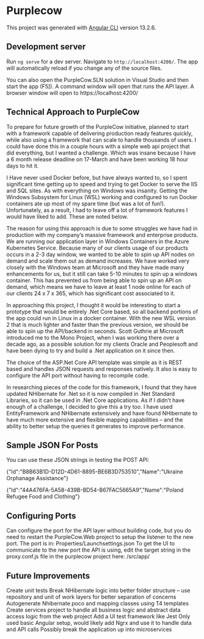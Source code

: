 # Purplecow

This project was generated with [Angular CLI](https://github.com/angular/angular-cli) version 13.2.6.

## Development server

Run `ng serve` for a dev server. Navigate to `http://localhost:4200/`. The app will automatically reload if you change any of the source files.

You can also open the PurpleCow.SLN solution in Visual Studio and then start the app (F5]).  A command window will open that runs the API layer.  A browser window will open to https://localhost:4200/


## Technical Approach to PurpleCow

To prepare for future growth of the PurpleCow initiative, planned to start with a framework capable of delivering production ready features quickly, while also using a framework that can scale to handle thousands of users.  I could have done this in a  couple hours with a simple web api project that did everything, but I wanted a challenge.  Which was insane because I have a 6 month release deadline on 17-March and have been working 18 hour days to hit it.   

I Have never used Docker before, but have always wanted to, so I spent significant time getting up to speed and trying to get Docker to serve the IIS and SQL sites.  As with everything on Windows was insanity.   Getting the Windows Subsystem for Linux (WSL) working and configured to run Docker containers ate up most of my spare time (but was a lot of fun!).  Unfortunately, as a result, I had to leave off a lot of framework features I would have liked to add.  These are noted below.

The reason for using this approach is due to some struggles we have had in production with my company’s massive framework and enterprise products.  We are running our application layer in Windows Containers in the Azure Kubernetes Service.  Because many of our clients usage of our products occurs in a 2-3 day window, we wanted to be able to spin up API nodes on demand and scale them out as demand increases.   We have worked very closely with the Windows team at Microsoft and they have made many enhancements for us, but it still can take 5-10 minutes to spin up a windows container.   This has prevented us from being able to spin up an API on demand, which means we have to leave at least 1 node online for each of our clients 24 x 7 x 365, which has significant cost associated to it.

In approaching this project, I thought it would be interesting to start a prototype that would be entirely .Net Core based, so all backend portions of the app could run in Linux in a docker container.   With the new WSL version 2 that is much lighter and faster than the previous version, we should be able to spin up the API/backend in seconds.   Scott Guthrie at Microsoft introduced me to the Mono Project, when I was working there over a decade ago, as a possible solution for my clients Oracle and Peoplesoft and have been dying to try and build a .Net application on it since then.  

The choice of the ASP.Net Core API template was simple as it is REST based and handles JSON requests and responses natively.  It also is easy to configure the API port without having to recompile code.

In researching pieces of the code for this framework, I found that they have updated NHibernate for .Net so it is now compiled in .Net Standard Libraries, so it can be used in .Net Core applications.  As if I didn’t have enough of a challenge, I decided to give this a try too.  I have used EntityFramework and NHibernate extensively and have found NHibernate to have much more extensive and flexible mapping capabilities – and the ability to better setup the queries it generates to improve performance.  

## Sample JSON For Posts

You can use these JSON strings in testing the POST API:

{"Id":"B8B63B1D-D12D-4D61-8895-BE6B3D753510","Name":"Ukraine Orphanage Assistance"}

{"Id":"44A476FA-5A58-439B-BD54-B67FAC5665A9","Name":"Poland Refugee Food and Clothing"}

## Configuring Ports

Can configure the port for the API layer without building code, but you do need to restart the PurpleCow.Web project to setup the listener to the new port.  The port is in:
Properties/Launchsettings.json
To get the UI to communicate to the new port the API is using, edit the target string in the proxy.conf.js file in the purplecow project here:  /src/app/


## Future Improvements

Create unit tests
Break NHibernate logic into better folder structure – use repository and unit of work layers for better separation of concerns
Autogenerate Nhibernate poco and mapping classes using T4 templates
Create services project to handle all business logic and abstract data access logic from the web project
Add a UI test framework like Jest 
Only used basic Angular setup, would likely add Ngrx and use it to handle data and API calls
Possibly break the application up into microservices


